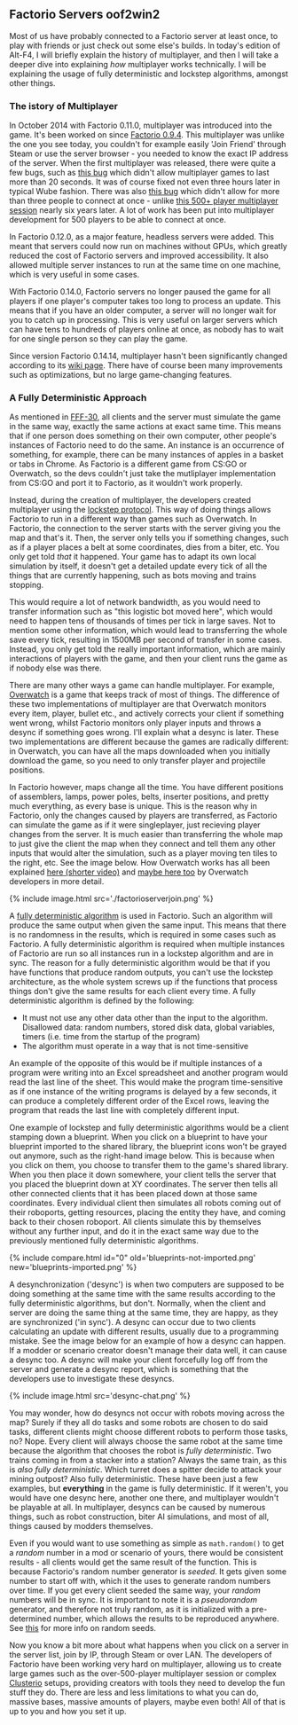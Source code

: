 ## Factorio Servers <author>oof2win2</author>

Most of us have probably connected to a Factorio server at least once, to play with friends or just check out some else's builds. In today's edition of Alt-F4, I will briefly explain the history of multiplayer, and then I will take a deeper dive into explaining *how* multiplayer works technically. I will be explaining the usage of fully deterministic and lockstep algorithms, amongst other things.

### The istory of Multiplayer

In October 2014 with Factorio 0.11.0, multiplayer was introduced into the game. It's been worked on since [Factorio 0.9.4](https://www.factorio.com/blog/post/fff-26). This multiplayer was unlike the one you see today, you couldn't for example easily 'Join Friend' through Steam or use the server browser - you needed to know the exact IP address of the server. When the first multiplayer was released, there were quite a few bugs, such as [this bug](https://forums.factorio.com/viewtopic.php?t=6285) which didn't allow multiplayer games to last more than 20 seconds. It was of course fixed not even three hours later in typical Wube fashion. There was also [this bug](https://forums.factorio.com/viewtopic.php?t=6414) which didn't allow for more than three people to connect at once - unlike [this 500+ player multiplayer session](https://www.factorio.com/blog/post/fff-332) nearly six years later. A lot of work has been put into multiplayer development for 500 players to be able to connect at once.

In Factorio 0.12.0, as a major feature, headless servers were added. This meant that servers could now run on machines without GPUs, which greatly reduced the cost of Factorio servers and improved accessibility. It also allowed multiple server instances to run at the same time on one machine, which is very useful in some cases.

With Factorio 0.14.0, Factorio servers no longer paused the game for all players if one player's computer takes too long to process an update. This means that if you have an older computer, a server will no longer wait for you to catch up in processing. This is very useful on larger servers which can have tens to hundreds of players online at once, as nobody has to wait for one single person so they can play the game.

Since version Factorio 0.14.14, multiplayer hasn't been significantly changed according to its [wiki page](https://wiki.factorio.com/multiplayer#History). There have of course been many improvements such as optimizations, but no large game-changing features.

### A Fully Deterministic Approach

As mentioned in [FFF-30](https://www.factorio.com/blog/post/fff-30), all clients and the server must simulate the game in the same way, exactly the same actions at exact same time. This means that if one person does something on their own computer, other people's instances of Factorio need to do the same. An instance is an occurrence of something, for example, there can be many instances of apples in a basket or tabs in Chrome. As Factorio is a different game from CS:GO or Overwatch, so the devs couldn't just take the mutliplayer implementation from CS:GO and port it to Factorio, as it wouldn't work properly.

Instead, during the creation of multiplayer, the developers created multiplayer using the [lockstep protocol](https://en.wikipedia.org/wiki/Lockstep_protocol). This way of doing things allows Factorio to run in a different way than games such as Overwatch. In Factorio, the connection to the server starts with the server giving you the map and that's it. Then, the server only tells you if something changes, such as if a player places a belt at some coordinates, dies from a biter, etc. You only get told *that* it happened. Your game has to adapt its own local simulation by itself, it doesn't get a detailed update every tick of all the things that are currently happening, such as bots moving and trains stopping.

This would require a lot of network bandwidth, as you would need to transfer information such as "this logistic bot moved here", which would need to happen tens of thousands of times per tick in large saves. Not to mention some other information, which would lead to transferring the whole save every tick, resulting in 1500MB per second of transfer in some cases. Instead, you only get told the really important information, which are mainly interactions of players with the game, and then your client runs the game as if nobody else was there.

There are many other ways a game can handle multiplayer. For example, [Overwatch](https://playoverwatch.com) is a game that keeps track of most of things. The difference of these two implementations of multiplayer are that Overwatch monitors every item, player, bullet etc., and actively corrects your client if something went wrong, whilst Factorio monitors only player inputs and throws a desync if something goes wrong. I'll explain what a desync is later. These two implementations are different because the games are radically different: in Overwatch, you can have all the maps downloaded when you initially download the game, so you need to only transfer player and projectile positions.

In Factorio however, maps change all the time. You have different positions of assemblers, lamps, power poles, belts, inserter positions, and pretty much everything, as every base is unique. This is the reason why in Factorio, only the changes caused by players are transferred, as Factorio can simulate the game as if it were singleplayer, just recieving player changes from the server. It is much easier than transferring the whole map to just give the client the map when they connect and tell them any other inputs that would alter the simulation, such as a player moving ten tiles to the right, etc. See the image below. How Overwatch works has all been explained [here (shorter video)](https://www.youtube.com/watch?v=vTH2ZPgYujQ) and [maybe here too](https://www.youtube.com/watch?v=W3aieHjyNvw) by Overwatch developers in more detail.

{% include image.html src='./factorioserverjoin.png' %}

A [fully deterministic algorithm](https://en.wikipedia.org/wiki/Deterministic_algorithm) is used in Factorio. Such an algorithm will produce the same output when given the same input. This means that there is no randomness in the results, which is required in some cases such as Factorio. A fully deterministic algorithm is required when multiple instances of Factorio are run so all instances run in a lockstep algorithm and are in sync. The reason for a fully deterministic algorithm would be that if you have functions that produce random outputs, you can't use the lockstep architecture, as the whole system screws up if the functions that process things don't give the same results for each client every time. A fully deterministic algorithm is defined by the following:

- It must not use any other data other than the input to the algorithm. Disallowed data: random numbers, stored disk data, global variables, timers (i.e. time from the startup of the program)
- The algorithm must operate in a way that is not time-sensitive

An example of the opposite of this would be if multiple instances of a program were writing into an Excel spreadsheet and another program would read the last line of the sheet. This would make the program time-sensitive as if one instance of the writing programs is delayed by a few seconds, it can produce a completely different order of the Excel rows, leaving the program that reads the last line with completely different input.

One example of lockstep and fully deterministic algorithms would be a client stamping down a blueprint. When you click on a blueprint to have your blueprint imported to the shared library, the blueprint icons won't be grayed out anymore, such as the right-hand image below. This is because when you click on them, you choose to transfer them to the game's shared library. When you then place it down somewhere, your client tells the server that you placed the blueprint down at XY coordinates. The server then tells all other connected clients that it has been placed down at those same coordinates. Every individual client then simulates all robots coming out of their roboports, getting resources, placing the entity they have, and coming back to their chosen roboport. All clients simulate this by themselves without any further input, and do it in the exact same way due to the previously mentioned fully deterministic algorithms.

{% include compare.html id="0" old='blueprints-not-imported.png' new='blueprints-imported.png' %}

A desynchronization ('desync') is when two computers are supposed to be doing something at the same time with the same results according to the fully deterministic algorithms, but don't. Normally, when the client and server are doing the same thing at the same time, they are happy, as they are synchronized ('in sync'). A desync can occur due to two clients calculating an update with different results, usually due to a programming mistake. See the image below for an example of how a desync can happen. If a modder or scenario creator doesn't manage their data well, it can cause a desync too. A desync will make your client forcefully log off from the server and generate a desync report, which is something that the developers use to investigate these desyncs.

{% include image.html src='desync-chat.png' %}

You may wonder, how do desyncs not occur with robots moving across the map? Surely if they all do tasks and some robots are chosen to do said tasks, different clients might choose different robots to perform those tasks, no? Nope. Every client will always choose the same robot at the same time because the algorithm that chooses the robot is *fully deterministic*. Two trains coming in from a stacker into a station? Always the same train, as this is *also fully deterministic*. Which turret does a spitter decide to attack your mining outpost? Also fully deterministic. These have been just a few examples, but **everything** in the game is fully deterministic. If it weren't, you would have one desync here, another one there, and multiplayer wouldn't be playable at all. In multiplayer, desyncs can be caused by numerous things, such as robot construction, biter AI simulations, and most of all, things caused by modders themselves.

Even if you would want to use something as simple as `math.random()` to get a *random* number in a mod or scenario of yours, there would be consistent results - all clients would get the same result of the function. This is because Factorio's random number generator is *seeded*. It gets given some number to start off with, which it the uses to generate random numbers over time. If you get every client seeded the same way, your *random* numbers will be in sync. It is important to note it is a *pseudorandom* generator, and therefore not truly random, as it is initialized with a pre-determined number, which allows the results to be reproduced anywhere. See [this](https://en.wikipedia.org/wiki/Random_seed) for more info on random seeds.

Now you know a bit more about what happens when you click on a server in the server list, join by IP, through Steam or over LAN. The developers of Factorio have been working very hard on multiplayer, allowing us to create large games such as the over-500-player multiplayer session or complex [Clusterio](https://alt-f4.blog/ALTF4-18/#the-road-to-clusterio-20-hornwitser) setups, providing creators with tools they need to develop the fun stuff they do. There are less and less limitations to what you can do, massive bases, massive amounts of players, maybe even both! All of that is up to you and how you set it up.
